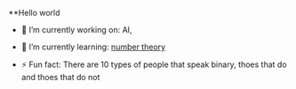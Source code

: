 <!--
**rolambert/rolambert** is a ✨ _special_ ✨ repository because its `README.md` (this file) appears on your GitHub profile.
-->
**Hello world

- 🔭 I’m currently working on: AI, 

- 🌱 I’m currently learning: [number theory](https://en.wikipedia.org/wiki/Number_theory)

- ⚡ Fun fact: There are 10 types of people that speak binary, thoes that do and thoes that do not 
